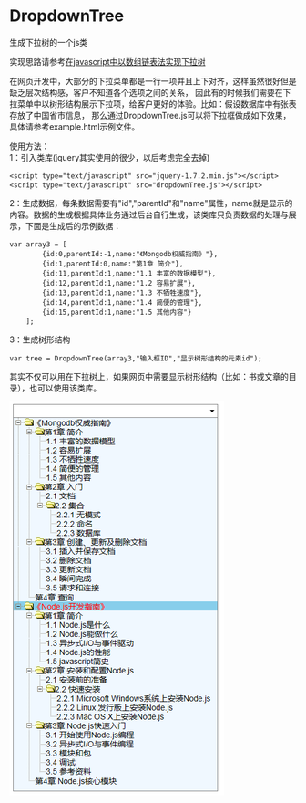 DropdownTree
============

生成下拉树的一个js类

实现思路请参考<a href="http://www.cnblogs.com/neverstop/archive/2012/04/28/2475438.html" target="_blank">在javascript中以数组链表法实现下拉树</a>

在网页开发中，大部分的下拉菜单都是一行一项并且上下对齐，这样虽然很好但是缺乏层次结构感，客户不知道各个选项之间的关系，
因此有的时候我们需要在下拉菜单中以树形结构展示下拉项，给客户更好的体验。比如：假设数据库中有张表存放了中国省市信息，
那么通过DropdownTree.js可以将下拉框做成如下效果，具体请参考example.html示例文件。

使用方法：    
1：引入类库(jquery其实使用的很少，以后考虑完全去掉)     

    <script type="text/javascript" src="jquery-1.7.2.min.js"></script>  
    <script type="text/javascript" src="dropdownTree.js"></script>   
    
2：生成数据，每条数据需要有"id","parentId"和"name"属性，name就是显示的内容。数据的生成根据具体业务通过后台自行生成，该类库只负责数据的处理与展示，下面是生成后的示例数据：    

    var array3 = [
    		{id:0,parentId:-1,name:"《Mongodb权威指南》"},
    		{id:1,parentId:0,name:"第1章 简介"},
    		{id:11,parentId:1,name:"1.1 丰富的数据模型"},
    		{id:12,parentId:1,name:"1.2 容易扩展"},
    		{id:13,parentId:1,name:"1.3 不牺牲速度"},
    		{id:14,parentId:1,name:"1.4 简便的管理"},
    		{id:15,parentId:1,name:"1.5 其他内容"}
    	];

3：生成树形结构    

    var tree = DropdownTree(array3,"输入框ID","显示树形结构的元素id");    
其实不仅可以用在下拉树上，如果网页中需要显示树形结构（比如：书或文章的目录），也可以使用该类库。  

![image](https://github.com/zjh-neverstop/DropdownTree/blob/master/images/result.png)    


